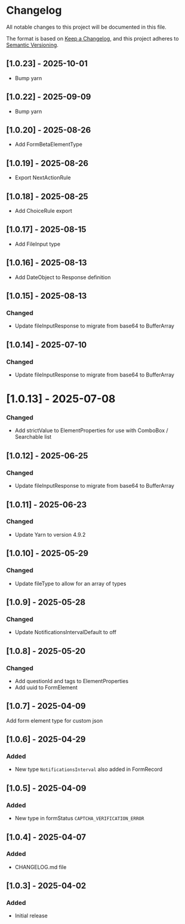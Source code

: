 # Changelog

All notable changes to this project will be documented in this file.

The format is based on [Keep a Changelog](https://keepachangelog.com/en/1.1.0/),
and this project adheres to [Semantic Versioning](https://semver.org/spec/v2.0.0.html).


## [1.0.23] - 2025-10-01

- Bump yarn

## [1.0.22] - 2025-09-09

- Bump yarn

## [1.0.20] - 2025-08-26

- Add FormBetaElementType

## [1.0.19] - 2025-08-26

- Export NextActionRule

## [1.0.18] - 2025-08-25

- Add ChoiceRule export

## [1.0.17] - 2025-08-15

- Add FileInput type

## [1.0.16] - 2025-08-13

- Add DateObject to Response definition

## [1.0.15] - 2025-08-13

### Changed

- Update fileInputResponse to migrate from base64 to BufferArray

## [1.0.14] - 2025-07-10

### Changed

- Update fileInputResponse to migrate from base64 to BufferArray

# [1.0.13] - 2025-07-08

### Changed

- Add strictValue to ElementProperties for use with ComboBox / Searchable list

## [1.0.12] - 2025-06-25

### Changed

- Update fileInputResponse to migrate from base64 to BufferArray

## [1.0.11] - 2025-06-23

### Changed

- Update Yarn to version 4.9.2

## [1.0.10] - 2025-05-29

### Changed

- Update fileType to allow for an array of types

## [1.0.9] - 2025-05-28

### Changed

- Update NotificationsIntervalDefault to off

## [1.0.8] - 2025-05-20

### Changed

- Add questionId and tags to ElementProperties
- Add uuid to FormElement

## [1.0.7] - 2025-04-09

Add form element type for custom json

## [1.0.6] - 2025-04-29

### Added

- New type `NotificationsInterval` also added in FormRecord

## [1.0.5] - 2025-04-09

### Added

- New type in formStatus `CAPTCHA_VERIFICATION_ERROR`

## [1.0.4] - 2025-04-07

### Added

- CHANGELOG.md file

## [1.0.3] - 2025-04-02

### Added

- Initial release